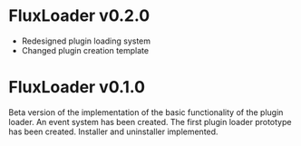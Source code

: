 # FluxLoader v0.2.0
- Redesigned plugin loading system
- Changed plugin creation template


# FluxLoader v0.1.0
Beta version of the implementation of the basic functionality of the plugin loader.
An event system has been created.
The first plugin loader prototype has been created.
Installer and uninstaller implemented.